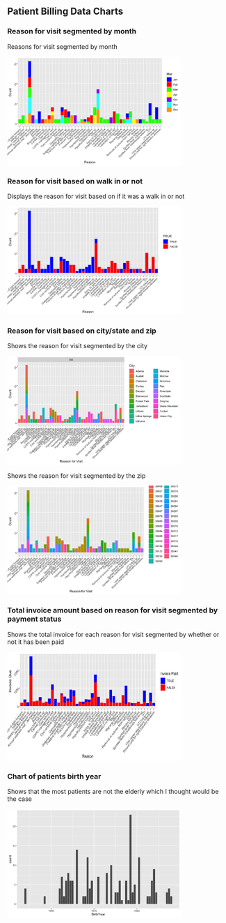 
## Patient Billing Data Charts

### Reason for visit segmented by month

<p> Reasons for visit segmented by month</p>
<img src="Charts/Reasons Month.png" height = 250, width = 400>


### Reason for visit based on walk in or not

<p> Displays the reason for visit based on if it was a walk in or not </p>
<img src="Charts/Reasons WalkIn.png" height = 250, width = 400>

### Reason for visit based on city/state and zip

<p> Shows the reason for visit segmented by the city </p>
<img src="Patient Billing/Charts/Reasons City-State.png" height = 250, width = 400>
<p> Shows the reason for visit segmented by the zip </p>
<img src="Charts/Reasons Zip.png" height = 250, width = 400>


### Total invoice amount based on reason for visit segmented by payment status

<p> Shows the total invoice for each reason for visit segmented by whether or not it has been paid</p>
<img src="Charts/Reasons Invoice Due.png" height = 250, width = 400>


### Chart of patients birth year

<p> Shows that the most patients are not the elderly which I thought would be the case</p>
<img src="Charts/Interesting.png" height = 250, width = 400>
